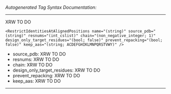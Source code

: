 _Autogenerated Tag Syntax Documentation:_

---
XRW TO DO

```
<RestrictIdentitiesAtAlignedPositions name="(string)" source_pdb="(string)" resnums="(int_cslist)" chain="(non_negative_integer; 1)" design_only_target_residues="(bool; false)" prevent_repacking="(bool; false)" keep_aas="(string; ACDEFGHIKLMNPQRSTVWY)" />
```

-   source_pdb: XRW TO DO
-   resnums: XRW TO DO
-   chain: XRW TO DO
-   design_only_target_residues: XRW TO DO
-   prevent_repacking: XRW TO DO
-   keep_aas: XRW TO DO

---
